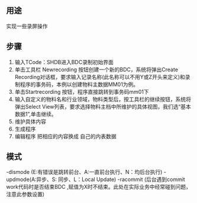 ##  用途

实现一些录屏操作



## 步骤

1. 输入TCode：SHDB进入BDC录制初始界面
2. 单击工具栏 Newrecording 按钮创建一个新的BDC，系统将弹出Create Recording对话框，要求输入记录名称(此名称可以不用Y或Z开头来定义)和录制程序的事务码，本例以创建物料主数据MM01为例。
3. 单击Startrecording 按钮，程序直接跳转到事务码mm01下
4. 输入自定义的物料名和行业领域，物料类型后，按工具栏的继续按钮，系统将弹出Select View列表，要求选择物料主档中所维护的具体视图，我们选“基本数据1”,单击继续。
5. 维护具体内容
6. 生成程序
7. 编辑程序 把相应的内容换成 自己的内表数据



## 模式

-dismode (E:有错误是跳转前台、A:一直前台执行、N：均后台执行)
-updmode(A:异步、S: 同步、L：Local Update)
-racommit (后台遇到commit work代码时是否结束BDC ,赋值为X时不结束。此处在实际业务中经常碰到问题，注意此参数设置)

